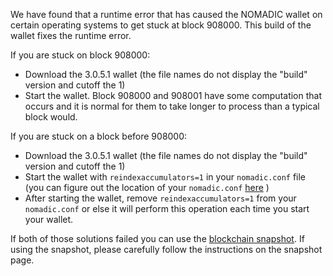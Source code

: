 We have found that a runtime error that has caused the NOMADIC wallet on certain operating systems to get stuck at block 908000. This build of the wallet fixes the runtime error.

If you are stuck on block 908000:
- Download the 3.0.5.1 wallet (the file names do not display the "build" version and cutoff the 1)
- Start the wallet. Block 908000 and 908001 have some computation that occurs and it is normal for them to take longer to process than a typical block would.

If you are stuck on a block before 908000:
- Download the 3.0.5.1 wallet (the file names do not display the "build" version and cutoff the 1)
- Start the wallet with `reindexaccumulators=1` in your `nomadic.conf` file (you can figure out the location of your `nomadic.conf` [here](https://nomadic.freshdesk.com/support/solutions/articles/30000004664-where-are-my-wallet-dat-blockchain-and-configuration-conf-files-located-) )
- After starting the wallet, remove `reindexaccumulators=1` from your `nomadic.conf` or else it will perform this operation each time you start your wallet.

If both of those solutions failed you can use the [blockchain snapshot](http://178.254.23.111/~pub/NOMADIC/Daily-Snapshots-Html/NOMADIC-Daily-Snapshots.html). If using the snapshot, please carefully follow the instructions on the snapshot page.